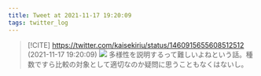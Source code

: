 ```yaml
---
title: Tweet at 2021-11-17 19:20:09
tags: twitter_log
---
```


> [!CITE] https://twitter.com/kaisekiriu/status/1460915655608512512 (2021-11-17 19:20:09)
> ![](https://twitter.com/kaisekiriu/status/1460915655608512512)
> 多様性を説明するって難しいよねという話。種数ですら比較の対象として適切なのか疑問に思うこともなくはないし。
